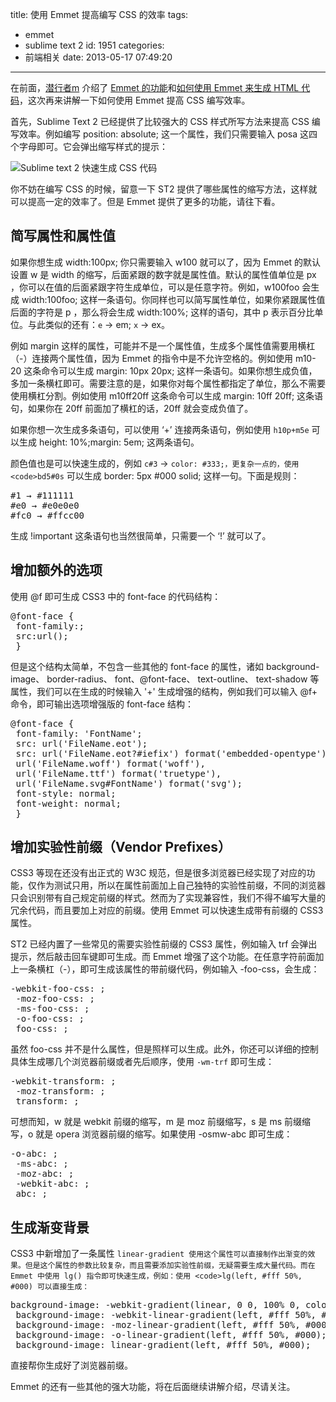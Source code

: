 title: 使用 Emmet 提高编写 CSS 的效率
tags:
  - emmet
  - sublime text 2
id: 1951
categories:
  - 前端相关
date: 2013-05-17 07:49:20
---

在前面，[潜行者m](http://www.qianxingzhem.com/) 介绍了 [Emmet 的功能](http://www.qianxingzhem.com/post-1937.html)和[如何使用 Emmet 来生成 HTML 代码](http://www.qianxingzhem.com/post-1940.html)，这次再来讲解一下如何使用 Emmet 提高 CSS 编写效率。

首先，Sublime Text 2 已经提供了比较强大的 CSS 样式所写方法来提高 CSS 编写效率。例如编写 position: absolute; 这一个属性，我们只需要输入 posa 这四个字母即可。它会弹出缩写样式的提示：

![Sublime text 2 快速生成 CSS 代码](http://qxzm-img.b0.upaiyun.com/blog/2013/05/1951/emmetcss0.png)

你不妨在编写 CSS 的时候，留意一下 ST2 提供了哪些属性的缩写方法，这样就可以提高一定的效率了。但是 Emmet 提供了更多的功能，请往下看。

## 简写属性和属性值

如果你想生成 width:100px; 你只需要输入 w100 就可以了，因为 Emmet 的默认设置 w 是 width 的缩写，后面紧跟的数字就是属性值。默认的属性值单位是 px ，你可以在值的后面紧跟字符生成单位，可以是任意字符。例如，w100foo 会生成 width:100foo; 这样一条语句。你同样也可以简写属性单位，如果你紧跟属性值后面的字符是 p ，那么将会生成 width:100%; 这样的语句，其中 p 表示百分比单位。与此类似的还有：`e` → em; `x` → ex。

例如 margin 这样的属性，可能并不是一个属性值，生成多个属性值需要用横杠（-）连接两个属性值，因为 Emmet 的指令中是不允许空格的。例如使用 m10-20 这条命令可以生成 margin: 10px 20px; 这样一条语句。如果你想生成负值，多加一条横杠即可。需要注意的是，如果你对每个属性都指定了单位，那么不需要使用横杠分割。例如使用 m10ff20ff 这条命令可以生成 margin: 10ff 20ff; 这条语句，如果你在 20ff 前面加了横杠的话，20ff 就会变成负值了。

如果你想一次生成多条语句，可以使用 ‘+’ 连接两条语句，例如使用 `h10p+m5e` 可以生成 height: 10%;margin: 5em; 这两条语句。

颜色值也是可以快速生成的，例如 `c#3` → `color: #333;，更复杂一点的，使用 <code>bd5#0s` 可以生成 border: 5px #000 solid; 这样一句。下面是规则：</code>
<pre>#1 → #111111
#e0 → #e0e0e0
#fc0 → #ffcc00</pre>
生成 !important 这条语句也当然很简单，只需要一个 ‘!’ 就可以了。

## 增加额外的选项

使用 @f 即可生成 CSS3 中的 font-face 的代码结构：
<pre>@font-face {
 font-family:;
 src:url();
 }</pre>
但是这个结构太简单，不包含一些其他的 font-face 的属性，诸如 background-image、 border-radius、 font、@font-face、 text-outline、 text-shadow 等属性，我们可以在生成的时候输入 '+' 生成增强的结构，例如我们可以输入 @f+ 命令，即可输出选项增强版的 font-face 结构：
<pre>@font-face {
 font-family: 'FontName';
 src: url('FileName.eot');
 src: url('FileName.eot?#iefix') format('embedded-opentype'),
 url('FileName.woff') format('woff'),
 url('FileName.ttf') format('truetype'),
 url('FileName.svg#FontName') format('svg');
 font-style: normal;
 font-weight: normal;
 }</pre>

## 增加实验性前缀（Vendor Prefixes）

CSS3 等现在还没有出正式的 W3C 规范，但是很多浏览器已经实现了对应的功能，仅作为测试只用，所以在属性前面加上自己独特的实验性前缀，不同的浏览器只会识别带有自己规定前缀的样式。然而为了实现兼容性，我们不得不编写大量的冗余代码，而且要加上对应的前缀。使用 Emmet 可以快速生成带有前缀的 CSS3 属性。

ST2 已经内置了一些常见的需要实验性前缀的 CSS3 属性，例如输入 trf 会弹出提示，然后敲击回车键即可生成。而 Emmet 增强了这个功能。在任意字符前面加上一条横杠（-），即可生成该属性的带前缀代码，例如输入 -foo-css，会生成：
<pre>-webkit-foo-css: ;
 -moz-foo-css: ;
 -ms-foo-css: ;
 -o-foo-css: ;
 foo-css: ;</pre>
虽然 foo-css 并不是什么属性，但是照样可以生成。此外，你还可以详细的控制具体生成哪几个浏览器前缀或者先后顺序，使用 `-wm-trf` 即可生成：
<pre>-webkit-transform: ;
 -moz-transform: ;
 transform: ;</pre>
可想而知，w 就是 webkit 前缀的缩写，m 是 moz 前缀缩写，s 是 ms 前缀缩写，o 就是 opera 浏览器前缀的缩写。如果使用 -osmw-abc 即可生成：
<pre>-o-abc: ;
 -ms-abc: ;
 -moz-abc: ;
 -webkit-abc: ;
 abc: ;</pre>

## 生成渐变背景

CSS3 中新增加了一条属性 `linear-gradient 使用这个属性可以直接制作出渐变的效果。但是这个属性的参数比较复杂，而且需要添加实验性前缀，无疑需要生成大量代码。而在 Emmet 中使用 lg() 指令即可快速生成，例如：使用 <code>lg(left, #fff 50%, #000) 可以直接生成：`</code>
<pre>background-image: -webkit-gradient(linear, 0 0, 100% 0, color-stop(0.5, #fff), to(#000));
 background-image: -webkit-linear-gradient(left, #fff 50%, #000);
 background-image: -moz-linear-gradient(left, #fff 50%, #000);
 background-image: -o-linear-gradient(left, #fff 50%, #000);
 background-image: linear-gradient(left, #fff 50%, #000);</pre>
直接帮你生成好了浏览器前缀。

Emmet 的还有一些其他的强大功能，将在后面继续讲解介绍，尽请关注。